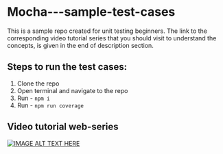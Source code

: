 # Mocha---sample-test-cases

This is a sample repo created for unit testing beginners. The link to the corresponding video tutorial series that you should visit to understand the concepts, is given in the end of description section.

## Steps to run the test cases:
1. Clone the repo
2. Open terminal and navigate to the repo
3. Run - ```npm i```
4. Run - ```npm run coverage```

## Video tutorial web-series

[![IMAGE ALT TEXT HERE](https://img.youtube.com/vi/NBjYY8P08lI/0.jpg)](https://www.youtube.com/watch?v=NBjYY8P08lI&list=%20-vU0JLfDBsZGbSUdNX4mQ8)

